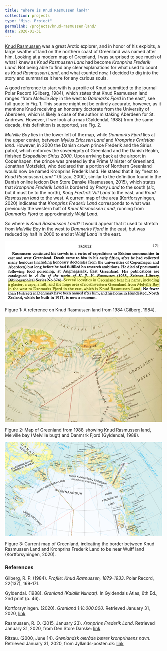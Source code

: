 ```yaml
---
title: "Where is Knud Rasmussen land?"
collection: projects
type: "Misc. Project"
permalink: /projects/knud-rasmussen-land/
date: 2020-01-31
---
```


[Knud Rasmussen](en.wikipedia.org/wiki/Knud_Rasmussen) was a great Arctic explorer, and in honor of his exploits, a large swathe of land on the northern coast of Greenland was named after him. Looking at a modern map of Greenland, I was surprised to see much of what I knew as _Knud Rasmussen Land_ had become _Kronprins Frederik Land_. Not being able to find any clear explanations for what used to count as _Knud Rasmussen Land_, and what counted now, I decided to dig into the story and summarize it here for any curious souls.

A good reference to start with is a profile of Knud submitted to the journal Polar Record (Gilberg, 1984), which states that Knud Rasmussen land ranges “from _Melville Bay_ in the west to _Danmarks Fjord_ in the east“, see full quote in Fig. 1. This source might not be entirely accurate, however, as it mentions Knud receiving an honorary doctorate from the University of Aberdeen, which is likely a case of the author mistaking Aberdeen for St. Andrews. However, if we look at a map (Gyldendal, 1988) from the same decade, this definition is supported, see Fig. 2.

_Melville Bay_ lies in the lower left of the map, while _Danmarks Fjord_ lies at the upper center, between _Mylius Erichsen Land_ and _Kronprins Christian land_.
However, in 2000 the Danish crown prince Frederik and the Sirius patrol, which enforces the sovereignty of Greenland and the Danish Realm, finished _Ekspedition Sirius 2000_. Upon arriving back at the airport in Copenhagen, the prince was greeted by the Prime Minister of Greenland, Jonathan Motzfeldt, who declared that a portion of Northern Greenland would now be named Kronprins Frederik land. He stated that it lay “next to _Knud Rasmussen Land_ ” (Ritzau, 2000), similar to the definition found in the Danish online lexicon Den Store Danske (Rasmussen, 2015), which states that _Kronprins Frederik Land_ is bordered by _Peary Land_ to the south (_sic_, but it must be to the north), _Kong Frederik VIII Land_ to the east, and _Knud Rasmussen land_ to the west. A current map of the area (Kortforsyningen, 2020) indicates that _Kronprins Frederik Land_ corresponds to what was previously the western half of _Knud Rasmussen Land_, running from _Danmarks Fjord_ to approximately _Wulff Land_.

So where is _Knud Rasmussen Land_? It would appear that it used to stretch from _Melville Bay_ in the west to _Danmarks Fjord_ in the east, but was reduced by half in 2000 to end at _Wulff Land_ in the east.

![Figure 1: A reference on Knud Rasmussen land from 1984.](https://github.com/AndBM/andbm.github.io/blob/master/images/knud-rasmussen/original-reference.PNG?raw=true)

Figure 1: A reference on Knud Rasmussen land from 1984 (Gilberg, 1984).

![Figure 2: Map of Greenland from 1988, showing Knud Rasmussen land, Melville bay and Danmark Fjord.](https://github.com/AndBM/andbm.github.io/blob/master/images/knud-rasmussen/map-1988-crop.jpg?raw=true)

Figure 2: Map of Greenland from 1988, showing Knud Rasmussen land, Melville bay (Melville bugt) and Danmark Fjord (Gyldendal, 1988).

![Figure 3: Current map of Greenland, indicating the border between Knud Rasmussen Land and Kronprins Frederik Land to be near Wulff land.](https://github.com/AndBM/andbm.github.io/blob/master/images/knud-rasmussen/map-2020.PNG?raw=true)

Figure 3: Current map of Greenland, indicating the border between Knud Rasmussen Land and Kronprins Frederik Land to be near Wulff land (Kortforsyningen, 2020).

### References

Gilberg, R. P. (1984). _Profile: Knud Rasmussen, 1879-1933_. Polar Record, 22(137), 169-171.

Gyldendal. (1988). _Grønland (Kalallit Nunaat)_. In Gyldendals Atlas, 6th Ed., 2nd print (p. 46). 

Kortforsyningen. (2020). _Grønland 1:10.000.000_. Retrieved January 31, 2020, [link](download.kortforsyningen.dk/content/gr%C3%B8nland-110000000)

Rasmussen, R. O. (2015, January 23). _Kronprins Frederik Land_. Retrieved January 31, 2020, from Den Store Danske: [link](denstoredanske.lex.dk/Kronprins_Frederik_Land)

Ritzau. (2000, June 14). _Grønlandsk område bærer kronprinsens navn_. Retrieved January 31, 2020, from Jyllands-posten.dk: [link](jyllands-posten.dk/indland/ECE3288886/Gr%C3%B8nlandsk-omr%C3%A5de-b%C3%A6rer-kronprinsens-navn/)

